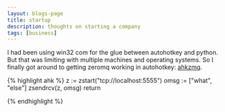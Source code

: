 ```yaml
---
layout: blogs-page
title: startup
description: thoughts on starting a company
tags: [business]
---
```


I had been using win32 com for the glue between autohotkey and python.  But that was limiting with multiple machines and operating systems.  So I finally got around to getting zeromq working in autohotkey: [ahkzmq](http://github.com/tinku99/ahkzmq).


{% highlight ahk %}
z := zstart("tcp://localhost:5555")
omsg := ["what", "else"]
zsendrcv(z, omsg)
return

{% endhighlight %}
